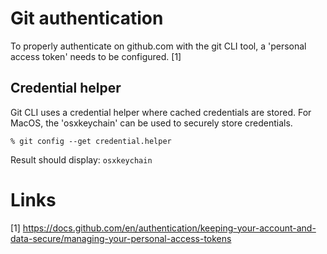 # Git authentication

To properly authenticate on github.com with the git CLI tool, a 'personal access token' needs to be configured. [1]

## Credential helper

Git CLI uses a credential helper where cached credentials are stored. For MacOS, the 'osxkeychain' can be used to securely store credentials.

```
% git config --get credential.helper
```
Result should display: ```osxkeychain```

# Links
[1] https://docs.github.com/en/authentication/keeping-your-account-and-data-secure/managing-your-personal-access-tokens
